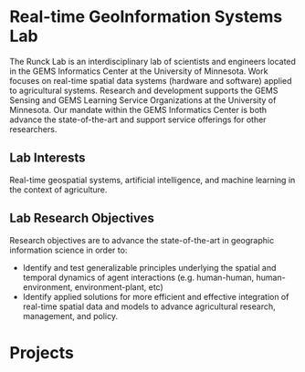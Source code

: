 # Real-time GeoInformation Systems Lab

The Runck Lab is an interdisciplinary lab of scientists and engineers located in the GEMS Informatics Center at the University of Minnesota. 
Work focuses on real-time spatial data systems (hardware and software) applied to agricultural systems. 
Research and development supports the GEMS Sensing and GEMS Learning Service Organizations at the University of Minnesota. 
Our mandate within the GEMS Informatics Center is both advance the state-of-the-art and support service offerings for other researchers.

## Lab Interests
Real-time geospatial systems, artificial intelligence, and machine learning in the context of agriculture. 

## Lab Research Objectives

Research objectives are to advance the state-of-the-art in geographic information science in order to:
- Identify and test generalizable principles underlying the spatial and temporal dynamics of agent interactions (e.g. human-human, human-environment, environment-plant, etc)
- Identify applied solutions for more efficient and effective integration of real-time spatial data and models to advance agricultural research, management, and policy.

# Projects
